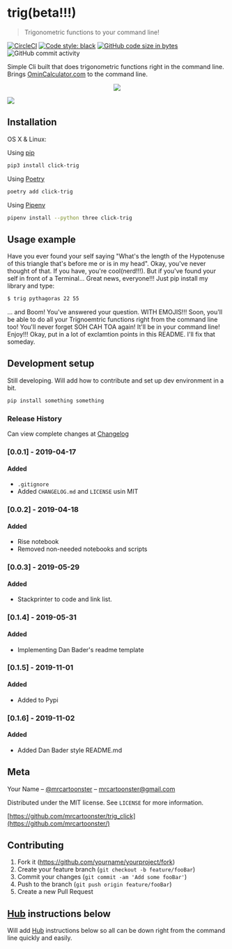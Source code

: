 # trig(beta!!!)

> Trigonometric functions to your command line!

[![CircleCI](https://circleci.com/gh/mrcartoonster/trig_click.svg?style=svg)](https://circleci.com/gh/mrcartoonster/trig_click) [![Code style: black](https://img.shields.io/badge/code%20style-black-000000.svg)](https://github.com/python/black) [![GitHub code size in bytes](https://img.shields.io/github/languages/code-size/mrcartoonster/trig_click.svg)](https://github.com/mrcartoonster/trig_click) ![GitHub commit activity](https://img.shields.io/github/commit-activity/w/mrcartoonster/trig_click)

Simple Cli built that does trigonometric functions right in the command line.
Brings [OminCalculator.com](https://www.omnicalculator.com/math/sin) to the
command line.

<p align="center">
    <img
    src="/notebooks/animation.svg">
</p>



![](header.png)

## Installation

OS X & Linux:

Using [pip](https://pip.pypa.io/en/stable/)

```sh
pip3 install click-trig
```

Using [Poetry](https://poetry.eustace.io/docs/)

```sh
poetry add click-trig
```

Using [Pipenv](https://pipenv.readthedocs.io/en/latest/install/)
```sh
pipenv install --python three click-trig
```

## Usage example

Have you ever found your self saying "What's the length of the Hypotenuse of
this triangle that's before me or is in my head". Okay, you've never thought of
that. If you have, you're cool(nerd!!!). But if you've found your self in front
of a Terminal... Great news, everyone!!! Just pip install my library and type:

```sh
$ trig pythagoras 22 55
```

... and Boom! You've answered your question. WITH EMOJIS!!! Soon, you'll be able to do all
your Trignoemtric functions right from the command line too! You'll never forget
SOH CAH TOA again! It'll be in your command line! Enjoy!!! Okay, put in a lot
of exclamtion points in this README. I'll fix that someday.


## Development setup

Still developing. Will add how to contribute and set up dev environment in a
bit. 

```sh
pip install something something
```

### Release History

Can view complete changes at [Changelog](https://github.com/mrcartoonster/trig_click/blob/master/CHANGELOG.md)

### [0.0.1] - 2019-04-17
#### Added
- `.gitignore`
- Added `CHANGELOG.md` and `LICENSE` usin MIT

### [0.0.2] - 2019-04-18
#### Added
- Rise notebook
- Removed non-needed notebooks and scripts

### [0.0.3] - 2019-05-29
#### Added
- Stackprinter to code and link list.
  
### [0.1.4] - 2019-05-31
#### Added
- Implementing Dan Bader's readme template

### [0.1.5] - 2019-11-01
#### Added
- Added to Pypi

### [0.1.6] - 2019-11-02
#### Added
- Added Dan Bader style README.md

## Meta

Your Name – [@mrcartoonster](https://twitter.com/mrcartoonster) – mrcartoonster@gmail.com

Distributed under the MIT license. See ``LICENSE`` for more information.

[https://github.com/mrcartoonster/trig_click](https://github.com/mrcartoonster/)

## Contributing


1. Fork it (<https://github.com/yourname/yourproject/fork>)
2. Create your feature branch (`git checkout -b feature/fooBar`)
3. Commit your changes (`git commit -am 'Add some fooBar'`)
4. Push to the branch (`git push origin feature/fooBar`)
5. Create a new Pull Request

## [Hub](https://hub.github.com/) instructions below

Will add [Hub](https://hub.github.com/) instructions below so all can be down
right from the command line quickly and easily. 
